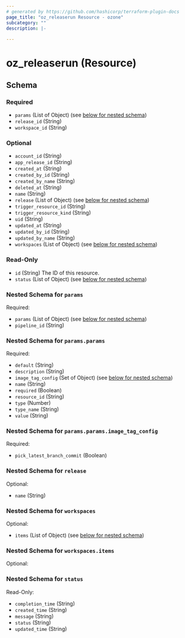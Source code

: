 ```yaml
---
# generated by https://github.com/hashicorp/terraform-plugin-docs
page_title: "oz_releaserun Resource - ozone"
subcategory: ""
description: |-
  
---
```


# oz_releaserun (Resource)





<!-- schema generated by tfplugindocs -->
## Schema

### Required

- `params` (List of Object) (see [below for nested schema](#nestedatt--params))
- `release_id` (String)
- `workspace_id` (String)

### Optional

- `account_id` (String)
- `app_release_id` (String)
- `created_at` (String)
- `created_by_id` (String)
- `created_by_name` (String)
- `deleted_at` (String)
- `name` (String)
- `release` (List of Object) (see [below for nested schema](#nestedatt--release))
- `trigger_resource_id` (String)
- `trigger_resource_kind` (String)
- `uid` (String)
- `updated_at` (String)
- `updated_by_id` (String)
- `updated_by_name` (String)
- `workspaces` (List of Object) (see [below for nested schema](#nestedatt--workspaces))

### Read-Only

- `id` (String) The ID of this resource.
- `status` (List of Object) (see [below for nested schema](#nestedatt--status))

<a id="nestedatt--params"></a>
### Nested Schema for `params`

Required:

- `params` (List of Object) (see [below for nested schema](#nestedobjatt--params--params))
- `pipeline_id` (String)

<a id="nestedobjatt--params--params"></a>
### Nested Schema for `params.params`

Required:

- `default` (String)
- `description` (String)
- `image_tag_config` (Set of Object) (see [below for nested schema](#nestedobjatt--params--params--image_tag_config))
- `name` (String)
- `required` (Boolean)
- `resource_id` (String)
- `type` (Number)
- `type_name` (String)
- `value` (String)

<a id="nestedobjatt--params--params--image_tag_config"></a>
### Nested Schema for `params.params.image_tag_config`

Required:

- `pick_latest_branch_commit` (Boolean)




<a id="nestedatt--release"></a>
### Nested Schema for `release`

Optional:

- `name` (String)


<a id="nestedatt--workspaces"></a>
### Nested Schema for `workspaces`

Optional:

- `items` (List of Object) (see [below for nested schema](#nestedobjatt--workspaces--items))

<a id="nestedobjatt--workspaces--items"></a>
### Nested Schema for `workspaces.items`

Optional:




<a id="nestedatt--status"></a>
### Nested Schema for `status`

Read-Only:

- `completion_time` (String)
- `created_time` (String)
- `message` (String)
- `status` (String)
- `updated_time` (String)
